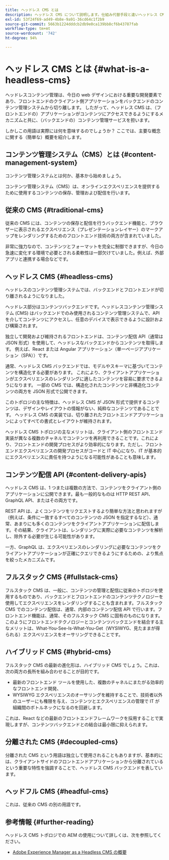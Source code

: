```yaml
---
title: ヘッドレス CMS とは
description: ヘッドレス CMS について説明します。仕組み代替手段と違いヘッドレス CMS を使用する理由
exl-id: 53f24f69-ad49-4b8e-9a91-36cd64c1f2b9
source-git-commit: 5663b1224dddcb2db9e0ca139bb8cf6b43787fab
workflow-type: tm+mt
source-wordcount: '742'
ht-degree: 94%

---
```


# ヘッドレス CMS とは {#what-is-a-headless-cms}

ヘッドレスコンテンツ管理は、今日の web デザインにおける重要な開発要素であり、フロントエンドのクライアント側アプリケーションをバックエンドのコンテンツ管理システムから切り離します。 したがって、ヘッドレス CMS は、（フロントエンドの）アプリケーションがコンテンツにアクセスできるようにするメカニズムと共に、（バックエンドの）コンテンツ管理サービスを担います。

しかしこの用語は実際には何を意味するのでしょうか？ ここでは、主要な概念に関する（簡単な）概要を紹介します。

## コンテンツ管理システム（CMS）とは {#content-management-system}

コンテンツ管理システムとは何か、基本から始めましょう。

コンテンツ管理システム（CMS）は、オンラインエクスペリエンスを提供するために使用するコンテンツの保存、管理および配信を行います。

## 従来の CMS {#traditional-cms}

従来の CMS には、コンテンツの保存と配信を行うバックエンド機能と、ブラウザーに表示されるエクスペリエンス（プレゼンテーションレイヤー）のマークアップをレンダリングするためのフロントエンド技術の両方が含まれていました。

非常に強力なので、コンテンツとフォーマットを完全に制御できますが、今日の急速に変化する環境で必要とされる柔軟性は一部欠けていました。例えば、外部アプリと連携する場合などです。

## ヘッドレス CMS {#headless-cms}

ヘッドレスのコンテンツ管理システムでは、バックエンドとフロントエンドが切り離されるようになりました。

ヘッドレス部分はコンテンツバックエンドです。ヘッドレスコンテンツ管理システム (CMS) はバックエンドでのみ使用されるコンテンツ管理システムで、API を介してコンテンツにアクセスし、任意のデバイスで表示できるように設計および構築されます。

独立して開発および維持されるフロントエンドは、コンテンツ配信 API（通常は JSON 形式）を使用して、ヘッドレスなバックエンドからコンテンツを取得します。 例えば、React または Angular アプリケーション（単一ページアプリケーション（SPA））です。

通常、ヘッドレス CMS バックエンドでは、モデルやスキーマに基づいてコンテンツを構造化する必要があります。 これにより、クライアントアプリケーションがエクスペリエンスのレンダリングに適したコンテンツを容易に要求できるようになります。 一部の CMS では、構造化されたコンテンツと非構造化コンテンツの両方を JSON 形式で公開できます。

このトポロジの主な特徴は、ヘッドレス CMS が JSON 形式で提供するコンテンツは、デザインやレイアウトの情報がない、純粋なコンテンツであることです。 ヘッドレス CMS の実装では、切り離されたフロントエンドアプリケーションによってすべての書式とレイアウトが維持されます。

ヘッドレス CMS トポロジの主なメリットは、クライアント側のフロントエンド実装が異なる複数のチャネルでコンテンツを再利用できることです。これにより、フロントエンドの開発プロセスがより効率的になります。ただし、フロントエンドエクスペリエンスの開発プロセスがコードと IT 中心になり、IT が基本的にエクスペリエンスに責任を持つようになる可能性があることも意味します。

## コンテンツ配信 API {#content-delivery-apis}

ヘッドレス CMS は、1 つまたは複数の方法で、コンテンツをクライアント側のアプリケーションに公開できます。最も一般的なものは HTTP REST API、GraphQL API、またはその両方です。

REST API は、よくコンテンツをリクエストするより簡単な方法と思われますが（例えば、条件に一致するすべてのコンテンツの JSON を指定するなど）、通常、あまりにも多くのコンテンツをクライアントアプリケーションに配信します。その結果、クライアントは、レンダリングに実際に必要なコンテンツを解析し、除外する必要が生じる可能性があります。

一方、GraphQL は、エクスペリエンスのレンダリングに必要なコンテンツをクライアントアプリケーションが正確にクエリできるようにするための、より焦点を絞ったメカニズムです。

## フルスタック CMS {#fullstack-cms}

フルスタック CMS は、一般に、コンテンツの管理と配信に従来のトポロジを使用するものであり、バックエンドとフロントエンドのコンテンツテクノロジーを使用してエクスペリエンスをレンダリングすることも含まれます。フルスタック CMS でのコンテンツ配信は、通常、内部のコンテンツ配信 API で行います。フロントエンド機能は、通常、そのフルスタック CMS に固有のものになります。このようにフロントエンドテクノロジーとコンテンツバックエンドを結合する主なメリットは、What-You-See-Is-What-You-Get（WYSIWYG、見たままが得られる）エクスペリエンスをオーサリングできることです。

## ハイブリッド CMS {#hybrid-cms}

フルスタック CMS の最新の進化形は、ハイブリッド CMS でしょう。これは、次の両方の長所を組み合わせることが目的です。

* 最新のフロントエンド ツールを使用した、複数のチャネルにまたがる効率的なフロントエンド開発、
* WYSIWYG エクスペリエンスのオーサリングを維持することで、技術者以外のユーザーにも権限を与え、コンテンツとエクスペリエンスの管理で IT が組織間のボトルネックになるのを回避します。

これは、React などの最新のフロントエンドフレームワークを採用することで実現しますが、コンテンツバックエンドとの結合は最小限に抑えられます。

## 分離された CMS {#decoupled-cms}

分離された CMS という用語は独立して使用されることもありますが、基本的には、クライアントサイドのフロントエンドアプリケーションから分離されているという重要な特性を強調することで、ヘッドレス CMS バックエンドを表しています。

## ヘッドフル CMS {#headful-cms}

これは、従来の CMS の別の用語です。

## 参考情報 {#further-reading}

ヘッドレス CMS トポロジでの AEM の使用について詳しくは、次を参照してください。

* [Adobe Experience Manager as a Headless CMS の概要](/help/headless/introduction.md)
